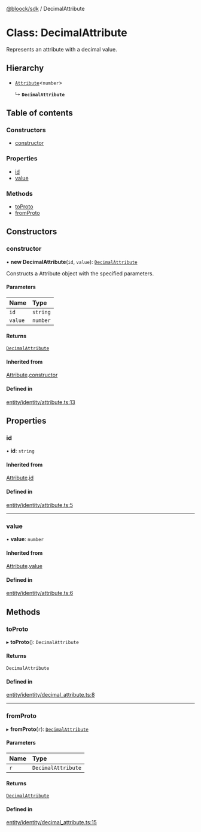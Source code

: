 [@bloock/sdk](../index.md) / DecimalAttribute

# Class: DecimalAttribute

Represents an attribute with a decimal value.

## Hierarchy

- [`Attribute`](Attribute.md)\<`number`\>

  ↳ **`DecimalAttribute`**

## Table of contents

### Constructors

- [constructor](DecimalAttribute.md#constructor)

### Properties

- [id](DecimalAttribute.md#id)
- [value](DecimalAttribute.md#value)

### Methods

- [toProto](DecimalAttribute.md#toproto)
- [fromProto](DecimalAttribute.md#fromproto)

## Constructors

### constructor

• **new DecimalAttribute**(`id`, `value`): [`DecimalAttribute`](DecimalAttribute.md)

Constructs a Attribute object with the specified parameters.

#### Parameters

| Name | Type |
| :------ | :------ |
| `id` | `string` |
| `value` | `number` |

#### Returns

[`DecimalAttribute`](DecimalAttribute.md)

#### Inherited from

[Attribute](Attribute.md).[constructor](Attribute.md#constructor)

#### Defined in

[entity/identity/attribute.ts:13](https://github.com/bloock/bloock-sdk/blob/cf2e115/languages/js/src/entity/identity/attribute.ts#L13)

## Properties

### id

• **id**: `string`

#### Inherited from

[Attribute](Attribute.md).[id](Attribute.md#id)

#### Defined in

[entity/identity/attribute.ts:5](https://github.com/bloock/bloock-sdk/blob/cf2e115/languages/js/src/entity/identity/attribute.ts#L5)

___

### value

• **value**: `number`

#### Inherited from

[Attribute](Attribute.md).[value](Attribute.md#value)

#### Defined in

[entity/identity/attribute.ts:6](https://github.com/bloock/bloock-sdk/blob/cf2e115/languages/js/src/entity/identity/attribute.ts#L6)

## Methods

### toProto

▸ **toProto**(): `DecimalAttribute`

#### Returns

`DecimalAttribute`

#### Defined in

[entity/identity/decimal_attribute.ts:8](https://github.com/bloock/bloock-sdk/blob/cf2e115/languages/js/src/entity/identity/decimal_attribute.ts#L8)

___

### fromProto

▸ **fromProto**(`r`): [`DecimalAttribute`](DecimalAttribute.md)

#### Parameters

| Name | Type |
| :------ | :------ |
| `r` | `DecimalAttribute` |

#### Returns

[`DecimalAttribute`](DecimalAttribute.md)

#### Defined in

[entity/identity/decimal_attribute.ts:15](https://github.com/bloock/bloock-sdk/blob/cf2e115/languages/js/src/entity/identity/decimal_attribute.ts#L15)
